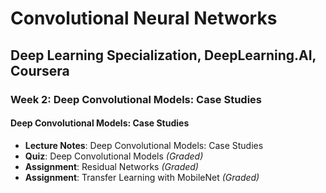 # Convolutional Neural Networks

## Deep Learning Specialization, DeepLearning.AI, Coursera

### Week 2: Deep Convolutional Models: Case Studies

#### Deep Convolutional Models: Case Studies

- **Lecture Notes**: Deep Convolutional Models: Case Studies
- **Quiz**: Deep Convolutional Models *(Graded)*
- **Assignment**: Residual Networks *(Graded)*
- **Assignment**: Transfer Learning with MobileNet *(Graded)*
